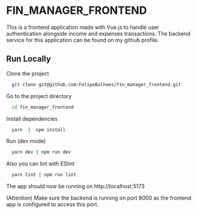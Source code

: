 
# FIN_MANAGER_FRONTEND

This is a frontend application made with Vue.js to handle user authentication alongside income and expenses transactions. The backend service for this application can be found on my github profile.



## Run Locally

Clone the project

```bash
  git clone git@github.com:FelipeBulhoes/fin_manager_frontend.git
```

Go to the project directory

```bash
  cd fin_manager_frontend
```

Install dependencies

```bash
  yarn  |  npm install
```

Run (dev mode)

```bash
  yarn dev | npm run dev
```

Also you can lint with ESlint
```bash
  yarn lint | npm run lint
```

The app should now be running on http://localhost:5173

(Attention) Make sure the backend is running on port 8000 as the frontend app is configured to access this port.

